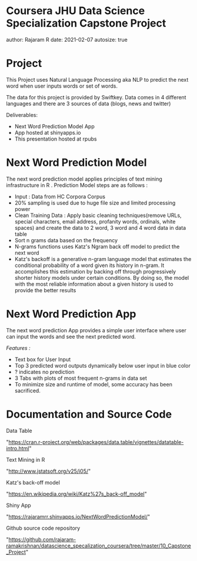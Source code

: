 Coursera JHU Data Science Specialization Capstone Project
========================================================
author: Rajaram R
date: 2021-02-07
autosize: true

Project
========================================================

This Project uses Natural Language Processing aka NLP to predict the next word when user inputs words or set of words.

The data for this project is provided by Swiftkey. Data comes in 4 different languages and there are 3 sources of data (blogs, news and twitter)

Deliverables: 

- Next Word Prediction Model App
- App hosted at shinyapps.io
- This presentation hosted at rpubs

Next Word Prediction Model
========================================================

The next word prediction model applies principles of text mining infrastructure in R . Prediction Model steps are as follows :

- Input : Data from HC Corpora Corpus
- 20% sampling is used due to huge file size and limited processing power
- Clean Training Data : Apply basic cleaning techniques(remove URLs, special characters, email address, profanity words, ordinals, white spaces) and create the data to 2 word, 3 word and 4 word data in data table
- Sort n grams data based on the frequency
- N-grams functions uses Katz's Ngram back off model to predict the next word
- Katz's backoff is a generative n-gram language model that estimates the conditional probability of a word given its history in n-gram. It accomplishes this estimation by backing off through progressively shorter history models under certain conditions. By doing so, the model with the most reliable information about a given history is used to provide the better results


Next Word Prediction App
========================================================

The next word prediction App provides a simple user interface where user can input the words and see the next predicted word.

*Features :*

- Text box for User Input
- Top 3 predicted word outputs dynamically below user input in blue color
- ? indicates no prediction
- 3 Tabs with plots of most frequent n-grams in data set
- To minimize size and runtime of model, some accuracy has been sacrificed.

Documentation and Source Code
========================================================

Data Table 

"https://cran.r-project.org/web/packages/data.table/vignettes/datatable-intro.html"

Text Mining in R

"http://www.jstatsoft.org/v25/i05/"

Katz's back-off model

"https://en.wikipedia.org/wiki/Katz%27s_back-off_model"

Shiny App

"https://rajaramrr.shinyapps.io/NextWordPredictionModel/"

Github source code repository

"https://github.com/rajaram-ramakrishnan/datascience_specalization_coursera/tree/master/10_Capstone_Project"




